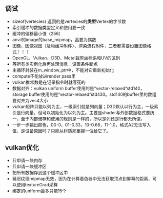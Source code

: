 ## 调试

- sizeof(vertecies) 返回的是vertecies的**类型**Vertex的字节数
- 索引缓冲的数据类型定义和使用要一致
- 缓冲的偏移最小值（256）
- anvil的image的base_mipmap，高要为偶数
- 图像、图像视图（及帧缓冲附件）、渲染流程附件，三者都需要设置图像格式！！！
- OpenGL、Vulkan、D3D、Metal裁剪坐标系和UV的区别
- 等所有类实例化后再处理消息：设置条件断点
- 主循环封装在m_window_ptr中，不能对它重新初始化
- compute不能放进render pass里
- vulkan推常数是在记录指令时就写死的
- 数据对齐：vulkan uniform buffer使用的是“vector-relaxed”std140，storage buffer使用的是“vector-relaxed”std430。std140的buffer里的数组要对齐为vec4大小
- vulkan矩阵只能以列为主，一级索引就是列向量；D3D默认以行为主，一级索引是行向量，但可以初始化为以列为主。主要是shader与外部数据格式要统一，至于内部储存和使用的规则是一样的，所以是列还是行都无所谓。
- 一步一步输出颜色，00-0，01-0.33，10-0.66，11-1.0，格式A2无法写入值，是设备原因吗？只能从材质那里挪一位给它了。

## vulkan优化

+ 只申请一块内存
+ 只申请一块缓冲区
+ 把所有数据存到这个缓冲区中
+ 延迟纹理mipmap无效，因为在计算着色器中无法获取顶点到屏幕的距离，可以使用textureGrad采样
+ 绑定的uniform最多只能15个
